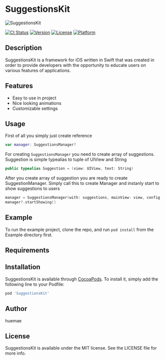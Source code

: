 # SuggestionsKit

![SuggestionsKit](http://f.cl.ly/items/2G1F1Z0M0k0h2U3V1p39/SVProgressHUD.gif)

[![CI Status](https://img.shields.io/travis/huemae/SuggestionsKit.svg?style=flat)](https://travis-ci.org/huemae/SuggestionsKit)
[![Version](https://img.shields.io/cocoapods/v/SuggestionsKit.svg?style=flat)](https://cocoapods.org/pods/SuggestionsKit)
[![License](https://img.shields.io/cocoapods/l/SuggestionsKit.svg?style=flat)](https://cocoapods.org/pods/SuggestionsKit)
[![Platform](https://img.shields.io/cocoapods/p/SuggestionsKit.svg?style=flat)](https://cocoapods.org/pods/SuggestionsKit)

## Description

SuggestionsKit is a framework for iOS written in Swift that was created in order to provide developers with the opportunity to educate users on various features of applications.

## Features

* Easy to use in project
* Nice looking animations
* Customizable settings

## Usage

First of all you simply just create reference
```swift
var manager: SuggestionsManager?
```
For creating ```SuggestionsManager``` you need to create array of suggestions.
Suggestion is simple typealias to tuple of UIView and String
```swift
public typealias Suggestion = (view: UIView, text: String)
```
After you create array of suggestion you are ready to create SuggestionManager. Simply call this to create Manager and instanly start to show suggestions to users
```swift
manager = SuggestionsManager(with: suggestions, mainView: view, config: nil)
manager?.startShowing()
```
## Example

To run the example project, clone the repo, and run `pod install` from the Example directory first.

## Requirements

## Installation

SuggestionsKit is available through [CocoaPods](https://cocoapods.org). To install
it, simply add the following line to your Podfile:

```ruby
pod 'SuggestionsKit'
```

## Author

huemae

## License

SuggestionsKit is available under the MIT license. See the LICENSE file for more info.
